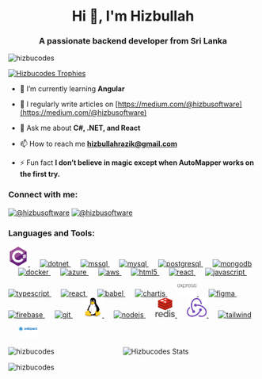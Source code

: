 <h1 align="center">Hi 👋, I'm Hizbullah</h1>
<h3 align="center">A passionate backend developer from Sri Lanka</h3>

<p align="left"> <img src="https://komarev.com/ghpvc/?username=hizbucodes&label=Profile%20views&color=0e75b6&style=flat" alt="hizbucodes" /> </p>

<p align="left">
  <a href="https://github.com/ryo-ma/github-profile-trophy">
    <img src="https://github-profile-trophy.vercel.app/?username=Hizbucodes&theme=onedark&row=1&column=6" alt="Hizbucodes Trophies" />
  </a>
</p>


- 🌱 I’m currently learning **Angular**

- 📝 I regularly write articles on [https://medium.com/@hizbusoftware](https://medium.com/@hizbusoftware)

- 💬 Ask me about **C#, .NET, and React**

- 📫 How to reach me **hizbullahrazik@gmail.com**

- ⚡ Fun fact **I don’t believe in magic except when AutoMapper works on the first try.**

<h3 align="left">Connect with me:</h3>
<p align="left">
<a href="https://medium.com/@hizbusoftware" target="blank"><img align="center" src="https://raw.githubusercontent.com/rahuldkjain/github-profile-readme-generator/master/src/images/icons/Social/medium.svg" alt="@hizbusoftware" height="40" width="40" /></a>
   <a href="https://www.linkedin.com/in/hizbullah-razik/" target="blank"><img align="center" src="https://cdn-icons-png.flaticon.com/128/3536/3536505.png" alt="@hizbusoftware" height="40" width="40" /></a>
</p>

<h3 align="left">Languages and Tools:</h3>
<p align="left">
   <a href="https://www.w3schools.com/cs/" target="_blank" rel="noreferrer">
    <img src="https://raw.githubusercontent.com/devicons/devicon/master/icons/csharp/csharp-original.svg" alt="csharp" width="40" height="40"/>
  </a>&nbsp;&nbsp;&nbsp;&nbsp;
  <a href="https://dotnet.microsoft.com/" target="_blank" rel="noreferrer">
    <img src="https://yt3.ggpht.com/tKuZOTz-NjB9KAA80zJIx0SvGfL3_t9puB4AyObSNzI9LBx9m5knlsbFm7O2Io0ap_KzGJmU4w=s68-c-k-c0x00ffffff-no-rj" alt="dotnet" width="40" height="40"/>
  </a>&nbsp;&nbsp;&nbsp;&nbsp;
    <a href="https://www.microsoft.com/en-us/sql-server" target="_blank" rel="noreferrer">
    <img src="https://encrypted-tbn0.gstatic.com/images?q=tbn:ANd9GcQoMbWyyfdvWYAwKHZVRd8GJvAK7f-HWa6Ubvbp0c2G0qZtoZPWMlVGRW-qvC_PI-oYkrQ&usqp=CAU" alt="mssql" width="40" height="40"/>
  </a>&nbsp;&nbsp;&nbsp;&nbsp;
 

  <a href="https://www.mysql.com/" target="_blank" rel="noreferrer">
    <img src="https://seekvectors.com/files/download/2f011e704ba684c76c525947800754c4.jpg" alt="mysql" width="40" height="40"/>
  </a>&nbsp;&nbsp;&nbsp;&nbsp;

  <a href="https://www.postgresql.org" target="_blank" rel="noreferrer">
    <img src="https://encrypted-tbn0.gstatic.com/images?q=tbn:ANd9GcSHhYIgLQICyLdxxt1uEcA4mTUM8-kNrMMMQA&s" alt="postgresql" width="40" height="40"/>
  </a>&nbsp;&nbsp;&nbsp;&nbsp;
    <a href="https://www.mongodb.com/" target="_blank" rel="noreferrer">
    <img src="https://encrypted-tbn0.gstatic.com/images?q=tbn:ANd9GcQBImDUgK023BGwKosdknQwOo8el_sZO_JbEg&s" alt="mongodb" width="40" height="40"/>
  </a>&nbsp;&nbsp;&nbsp;&nbsp;
    <a href="https://www.docker.com/" target="_blank" rel="noreferrer">
    <img src="https://encrypted-tbn0.gstatic.com/images?q=tbn:ANd9GcTqea62MI9LsCBEPZ4WCRjBO7eKY08zYXacGg&s" alt="docker" width="40" height="40"/>
  </a>&nbsp;&nbsp;&nbsp;&nbsp;
      <a href="https://azure.microsoft.com/en-in/" target="_blank" rel="noreferrer">
    <img src="https://swimburger.net/media/0zcpmk1b/azure.jpg" alt="azure" width="40" height="40"/>
  </a>&nbsp;&nbsp;&nbsp;&nbsp;
  <a href="https://aws.amazon.com" target="_blank" rel="noreferrer">
    <img src="https://dxc.scene7.com/is/image/dxc/AWS_logo-1050x1050?qlt=90&wid=1200&ts=1748557242421&$square_desktop$&dpr=off" alt="aws" width="40" height="40"/>
  </a>&nbsp;&nbsp;&nbsp;&nbsp;
    <a href="https://www.w3.org/html/" target="_blank" rel="noreferrer">
    <img src="https://t4.ftcdn.net/jpg/02/23/73/03/360_F_223730334_0l31O1JBvtyw2B8Zkeu95LEqX0Y3PxjG.jpg" alt="html5" width="40" height="40"/>
  </a>&nbsp;&nbsp;&nbsp;&nbsp;
    <a href="https://developer.mozilla.org/en-US/docs/Web/CSS" target="_blank" rel="noreferrer">
    <img src="https://static.vecteezy.com/system/resources/previews/001/416/680/non_2x/css3-emblem-blue-shield-and-white-text-vector.jpg" alt="react" width="40" height="40"/>
  </a>&nbsp;&nbsp;&nbsp;&nbsp;
    <a href="https://developer.mozilla.org/en-US/docs/Web/JavaScript" target="_blank" rel="noreferrer">
    <img src="https://thumbs.dreamstime.com/b/javascript-icon-logo-javascript-often-abbreviated-as-js-programming-language-conforms-to-ecmascript-specification-204759326.jpg" alt="javascript" width="40" height="40"/>
  </a>&nbsp;&nbsp;&nbsp;&nbsp;
    <a href="https://www.typescriptlang.org/" target="_blank" rel="noreferrer">
    <img src="https://encrypted-tbn0.gstatic.com/images?q=tbn:ANd9GcSJX2QrP4DME5Kyp5oAMzvDsk-ax1EqTE1hYA&s" alt="typescript" width="40" height="40"/>
  </a>&nbsp;&nbsp;&nbsp;&nbsp;
  <a href="https://reactjs.org/" target="_blank" rel="noreferrer">
    <img src="https://images.icon-icons.com/2108/PNG/512/react_icon_130845.png" alt="react" width="40" height="40"/>
  </a>&nbsp;&nbsp;&nbsp;&nbsp;

  <a href="https://babeljs.io/" target="_blank" rel="noreferrer">
    <img src="https://www.vectorlogo.zone/logos/babeljs/babeljs-icon.svg" alt="babel" width="40" height="40"/>
  </a>&nbsp;&nbsp;&nbsp;&nbsp;
  <a href="https://www.chartjs.org" target="_blank" rel="noreferrer">
    <img src="https://www.chartjs.org/media/logo-title.svg" alt="chartjs" width="40" height="40"/>
  </a>&nbsp;&nbsp;&nbsp;&nbsp; 
  <a href="https://expressjs.com" target="_blank" rel="noreferrer">
    <img src="https://raw.githubusercontent.com/devicons/devicon/master/icons/express/express-original-wordmark.svg" alt="express" width="40" height="40"/>
  </a>&nbsp;&nbsp;&nbsp;&nbsp;
  <a href="https://www.figma.com/" target="_blank" rel="noreferrer">
    <img src="https://www.vectorlogo.zone/logos/figma/figma-icon.svg" alt="figma" width="40" height="40"/>
  </a>&nbsp;&nbsp;&nbsp;&nbsp;
  <a href="https://firebase.google.com/" target="_blank" rel="noreferrer">
    <img src="https://www.vectorlogo.zone/logos/firebase/firebase-icon.svg" alt="firebase" width="40" height="40"/>
  </a>&nbsp;&nbsp;&nbsp;&nbsp;
  <a href="https://git-scm.com/" target="_blank" rel="noreferrer">
    <img src="https://www.vectorlogo.zone/logos/git-scm/git-scm-icon.svg" alt="git" width="40" height="40"/>
  </a>&nbsp;&nbsp;&nbsp;&nbsp;

  <a href="https://www.linux.org/" target="_blank" rel="noreferrer">
    <img src="https://raw.githubusercontent.com/devicons/devicon/master/icons/linux/linux-original.svg" alt="linux" width="40" height="40"/>
  </a>&nbsp;&nbsp;&nbsp;&nbsp;
    <a href="https://nodejs.org" target="_blank" rel="noreferrer">
    <img src="https://encrypted-tbn0.gstatic.com/images?q=tbn:ANd9GcT6bebC_d4eWwJ-x9ntqDuT94TvOgumSBVWHg&s" alt="nodejs" width="40" height="40"/>
  </a>&nbsp;&nbsp;&nbsp;&nbsp;
  <a href="https://redis.io" target="_blank" rel="noreferrer">
    <img src="https://raw.githubusercontent.com/devicons/devicon/master/icons/redis/redis-original-wordmark.svg" alt="redis" width="40" height="40"/>
  </a>&nbsp;&nbsp;&nbsp;&nbsp;
  <a href="https://redux.js.org" target="_blank" rel="noreferrer">
    <img src="https://raw.githubusercontent.com/devicons/devicon/master/icons/redux/redux-original.svg" alt="redux" width="40" height="40"/>
  </a>&nbsp;&nbsp;&nbsp;&nbsp;
  <a href="https://tailwindcss.com/" target="_blank" rel="noreferrer">
    <img src="https://www.vectorlogo.zone/logos/tailwindcss/tailwindcss-icon.svg" alt="tailwind" width="40" height="40"/>
  </a>&nbsp;&nbsp;&nbsp;&nbsp;

  <a href="https://webpack.js.org" target="_blank" rel="noreferrer">
    <img src="https://raw.githubusercontent.com/devicons/devicon/d00d0969292a6569d45b06d3f350f463a0107b0d/icons/webpack/webpack-original-wordmark.svg" alt="webpack" width="40" height="40"/>
  </a>
</p>




<p><img align="left" src="https://github-readme-stats.vercel.app/api/top-langs?username=hizbucodes&show_icons=true&locale=en&layout=compact&theme=dark" alt="hizbucodes" /></p>

<p align="center">
  <img src="https://github-readme-stats.vercel.app/api?username=Hizbucodes&show_icons=true&theme=dark" alt="Hizbucodes Stats" />
</p>


<p><img align="center" src="https://github-readme-streak-stats.herokuapp.com/?user=hizbucodes&" alt="hizbucodes" /></p>

